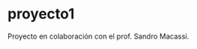 # proyecto1

<!-- badges: start -->
<!-- badges: end -->

Proyecto en colaboración con el prof. Sandro Macassi.

